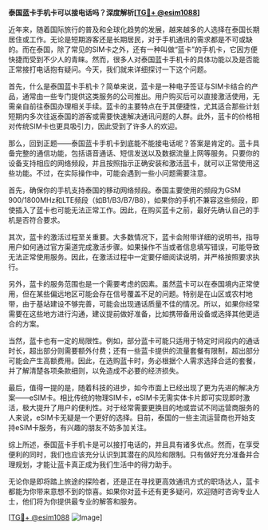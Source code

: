 **泰国蓝卡手机卡可以接电话吗？深度解析[[TG💪+ @esim1088](https://t.me/s/esim1088)]**

近年来，随着国际旅行的普及和全球化趋势的发展，越来越多的人选择在泰国长期居住或工作。无论是短期游客还是长期居民，对于手机通讯的需求都是不可或缺的。而在泰国，除了常见的SIM卡之外，还有一种叫做“蓝卡”的手机卡，它因方便快捷而受到不少人的青睐。然而，很多人对泰国蓝卡手机卡的具体功能以及是否能正常接打电话抱有疑问。今天，我们就来详细探讨一下这个问题。

首先，什么是泰国蓝卡手机卡？简单来说，蓝卡是一种电子签证与SIM卡结合的产品，通常由一些专门提供这类服务的公司推出。用户购买后可以直接激活使用，无需亲自前往泰国办理相关手续。蓝卡的主要特点在于其便捷性，尤其适合那些计划短期内多次往返泰国的游客或需要快速解决通讯问题的人群。此外，蓝卡的价格相对传统SIM卡也更具吸引力，因此受到了许多人的欢迎。

那么，回到正题——泰国蓝卡手机卡到底能不能接电话呢？答案是肯定的。蓝卡具备完整的通信功能，包括语音通话、短信发送以及数据流量上网等服务。只要你的设备支持相应的网络频段，并且按照指示正确安装和激活蓝卡，就可以正常使用这些功能。不过，在实际操作中，可能会遇到一些小问题需要注意。

首先，确保你的手机支持泰国的移动网络频段。泰国主要使用的频段为GSM 900/1800MHz和LTE频段（如B1/B3/B7/B8），如果你的手机不兼容这些频段，即使插入了蓝卡也可能无法正常工作。因此，在购买蓝卡之前，最好先确认自己的手机是否符合要求。

其次，蓝卡的激活过程至关重要。大多数情况下，蓝卡会附带详细的说明书，指导用户如何通过官方渠道完成激活步骤。如果操作不当或者信息填写错误，可能导致无法正常使用服务。因此，在激活过程中一定要仔细阅读说明，并严格按照要求执行。

另外，蓝卡的服务范围也是一个需要考虑的因素。虽然蓝卡可以在泰国境内正常使用，但在某些偏远地区可能会存在信号覆盖不足的问题。特别是在山区或农村地带，由于基站建设不够完善，可能会出现通话质量不佳的情况。所以，如果你经常需要在这些地方进行沟通，建议提前做好准备，比如携带备用设备或选择其他更适合的方案。

当然，蓝卡也有一定的局限性。例如，部分蓝卡可能只适用于特定时间段内的通话时长，超出部分则需要额外付费；还有一些蓝卡提供的流量套餐有限制，超出部分可能会产生高额费用。因此，在选购蓝卡时，务必根据个人需求选择合适的套餐，并了解清楚各项条款细则，以免造成不必要的经济损失。

最后，值得一提的是，随着科技的进步，如今市面上已经出现了更为先进的解决方案——eSIM卡。相比传统的物理SIM卡，eSIM卡无需实体卡片即可实现即时激活，极大提升了用户的便利性。对于经常需要更换目的地或尝试不同运营商服务的人来说，eSIM卡无疑是一个更好的选择。目前，泰国的一些主流运营商也开始支持eSIM卡服务，有兴趣的朋友不妨多加关注。

综上所述，泰国蓝卡手机卡是可以接打电话的，并且具有诸多优点。然而，在享受便利的同时，我们也应该充分认识到其潜在的风险和限制。只有做好充分准备并合理规划，才能让蓝卡真正成为我们生活中的得力助手。

无论你是即将踏上旅途的探险者，还是正在寻找更高效通讯方式的职场达人，蓝卡都能为你带来意想不到的惊喜。如果你对蓝卡还有更多疑问，欢迎随时咨询专业人士，他们将为你提供最专业的解答和服务。

[[TG💪+ @esim1088](https://t.me/s/esim1088) ![Image](https://i.postimg.cc/4NQfJmqS/Snipaste-2025-05-13-00-14-12.png)]